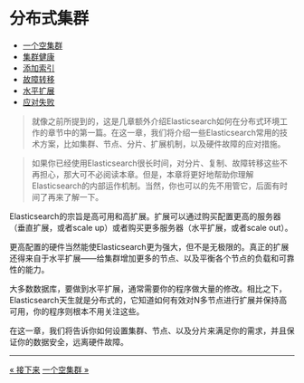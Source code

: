 
分布式集群
==============

* [一个空集群](an-empty-cluster.md)
* [集群健康](cluster-helth.md)
* [添加索引](add-an-index.md)
* [故障转移](add-failover.md)
* [水平扩展](scale-horizontally.md)
* [应对失败](coping-with-failure)



> 就像之前所提到的，这是几章额外介绍Elasticsearch如何在分布式环境工作的章节中的第一篇。在这一章，我们将介绍一些Elasticsearch常用的技术方案，比如集群、节点、分片、扩展机制，以及硬件故障的应对措施。

> 如果你已经使用Elasticsearch很长时间，对分片、复制、故障转移这些不再担心，那大可不必阅读本章。但是，本章将更好地帮助你理解Elasticsearch的内部运作机制。当然，你也可以的先不用管它，后面有时间了再来了解一下。

Elasticsearch的宗旨是高可用和高扩展。扩展可以通过购买配置更高的服务器（垂直扩展，或者scale up）或者购买更多服务器（水平扩展，或者scale out）。

更高配置的硬件当然能使Elasticsearch更为强大，但不是无极限的。真正的扩展还得来自于水平扩展——给集群增加更多的节点、以及平衡各个节点的负载和可靠性的能力。

大多数数据库，要做到水平扩展，通常需要你的程序做大量的修改。相比之下，Elasticsearch天生就是分布式的，它知道如何有效对N多节点进行扩展并保持高可用，你的程序则根本不用关注这些。

在这一章，我们将告诉你如何设置集群、节点、以及分片来满足你的需求，并且保证你的数据安全，远离硬件故障。


-------------------------------------------------------------------------

[« 接下来](../you-know-for-search/next-steps.md)   [一个空集群 »](an-empty-cluster.md)
